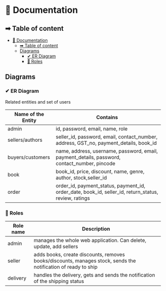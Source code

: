 # 📃 Documentation

## ➡ Table of content

- [📃 Documentation](#-documentation)
  - [➡ Table of content](#-table-of-content)
  - [Diagrams](#diagrams)
    - [✔ ER Diagram](#-er-diagram)
    - [👤 Roles](#-roles)

## Diagrams

### ✔ ER Diagram

Related entities and set of users

| Name of the Entity | Contains                                                                                             |
| ------------------ | ---------------------------------------------------------------------------------------------------- |
| admin              | id, password, email, name, role                                                                      |
| sellers/authors    | seller_id, password, email, contact_number, address, GST_no, payment_details,   book_id              |
| buyers/customers   | name, address, username, password, email, payment_details, password, contact_number, pincode         |
| book               | book_id, price, discount, name, genre, author, stock,seller_id                                       |
| order              | order_id, payment_status, payment_id, order_date, book_id, seller_id, return_status, review, ratings |

### 👤 Roles

| Role name | Description                                                                                                   |
| --------- | ------------------------------------------------------------------------------------------------------------- |
| admin     | manages the whole web application. Can delete, update, add sellers                                            |
| seller    | adds books, create discounts, removes books/discounts, manages stock, sends the notification of ready to ship |
| delivery  | handles the delivery, gets and sends the notification of the shipping status                                  |